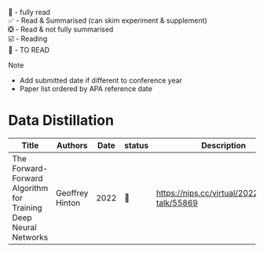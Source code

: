 💯 - fully read  
✅ - Read & Summarised (can skim experiment & supplement)  
❎ - Read & not fully summarised    
☑️ - Reading  
🔲 - TO READ

Note
- Add submitted date if different to conference year
- Paper list ordered by APA reference date

# Data Distillation

| Title | Authors | Date | status | Description | Comments |
| --- | --- | --- | --- | --- | --- |
| The Forward-Forward Algorithm for Training Deep Neural Networks | Geoffrey Hinton | 2022 | 🔲 | https://nips.cc/virtual/2022/invited-talk/55869 | one of his latest interest |